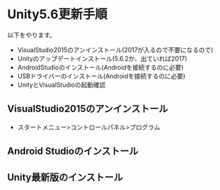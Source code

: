 # Unity5.6更新手順
以下をやります。

- VisualStudio2015のアンインストール(2017が入るので不要になるので)
- Unityのアップデートインストール(5.6.2か、出ていれば2017)
- AndroidStudioのインストール(Androidを接続するのに必要)
- USBドライバーのインストール(Androidを接続するのに必要)
- UnityとVisualStudioの起動確認

## VisualStudio2015のアンインストール
- スタートメニュー>コントロールパネル>プログラム


## Android Studioのインストール

## Unity最新版のインストール

